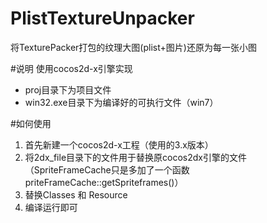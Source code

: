 # PlistTextureUnpacker
将TexturePacker打包的纹理大图(plist+图片)还原为每一张小图

#说明
使用cocos2d-x引擎实现
- proj目录下为项目文件
- win32.exe目录下为编译好的可执行文件（win7）

#如何使用
1. 首先新建一个cocos2d-x工程（使用的3.x版本）
2. 将2dx_file目录下的文件用于替换原cocos2dx引擎的文件（SpriteFrameCache只是多加了一个函数priteFrameCache::getSpriteframes()）
3. 替换Classes 和 Resource
4. 编译运行即可